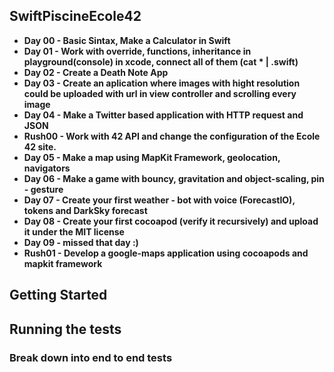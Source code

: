 ## SwiftPiscineEcole42
* **Day 00 - Basic Sintax, Make a Calculator in Swift**
* **Day 01 - Work with override, functions, inheritance in playground(console) in xcode, connect all of them (cat * | .swift)**
* **Day 02 - Create a Death Note App**
* **Day 03 - Create an aplication where images with hight resolution could be uploaded with url in view controller and scrolling every image**
* **Day 04 - Make a Twitter based application with HTTP request and JSON**
* **Rush00 - Work with 42 API and change the configuration of the Ecole 42 site.**
* **Day 05 - Make a map using MapKit Framework, geolocation, navigators**
* **Day 06 - Make a game with bouncy, gravitation and object-scaling, pin - gesture**
* **Day 07 - Create your first weather - bot with voice (ForecastIO), tokens and DarkSky forecast**
* **Day 08 - Create your first cocoapod (verify it recursively) and upload it under the MIT license**
* **Day 09 - missed that day :)**
* **Rush01 - Develop a google-maps application using cocoapods and mapkit framework**

## Getting Started
## Running the tests
### Break down into end to end tests
